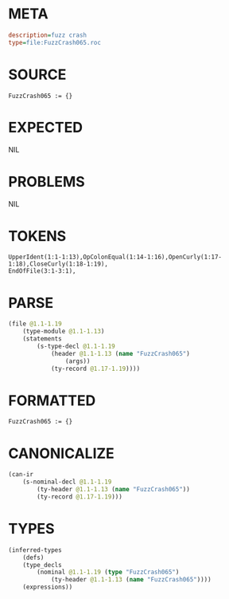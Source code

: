 # META
~~~ini
description=fuzz crash
type=file:FuzzCrash065.roc
~~~
# SOURCE
~~~roc
FuzzCrash065 := {}

~~~
# EXPECTED
NIL
# PROBLEMS
NIL
# TOKENS
~~~zig
UpperIdent(1:1-1:13),OpColonEqual(1:14-1:16),OpenCurly(1:17-1:18),CloseCurly(1:18-1:19),
EndOfFile(3:1-3:1),
~~~
# PARSE
~~~clojure
(file @1.1-1.19
	(type-module @1.1-1.13)
	(statements
		(s-type-decl @1.1-1.19
			(header @1.1-1.13 (name "FuzzCrash065")
				(args))
			(ty-record @1.17-1.19))))
~~~
# FORMATTED
~~~roc
FuzzCrash065 := {}
~~~
# CANONICALIZE
~~~clojure
(can-ir
	(s-nominal-decl @1.1-1.19
		(ty-header @1.1-1.13 (name "FuzzCrash065"))
		(ty-record @1.17-1.19)))
~~~
# TYPES
~~~clojure
(inferred-types
	(defs)
	(type_decls
		(nominal @1.1-1.19 (type "FuzzCrash065")
			(ty-header @1.1-1.13 (name "FuzzCrash065"))))
	(expressions))
~~~
